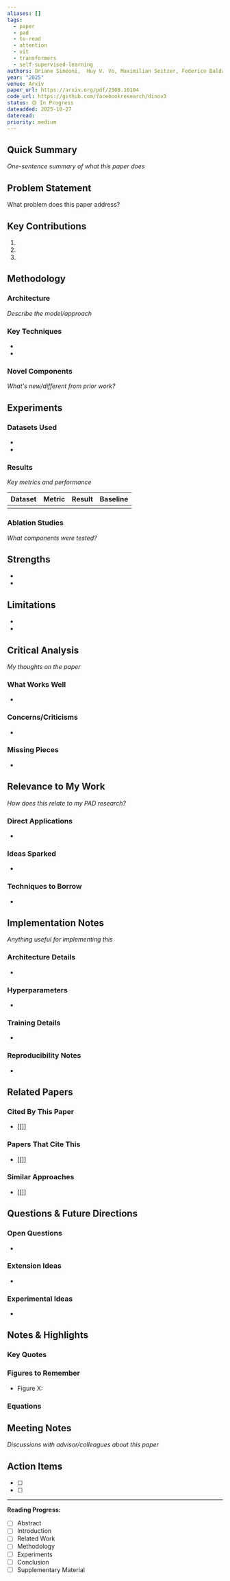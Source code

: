 ```yaml
---
aliases: []
tags:
  - paper
  - pad
  - to-read
  - attention
  - vit
  - transformers
  - self-supervised-learning
authors: Oriane Siméoni,  Huy V. Vo, Maximilian Seitzer, Federico Baldassarre, Maxime Oquab, Cijo Jose, Vasil Khalidov, Marc Szafraniec, Seungeun Yi, Michaël Ramamonjisoa, Francisco Massa, Daniel Haziza, Luca Wehrstedt, Jianyuan Wang, Timothée Darcet, Théo Moutakanni, Leonel Sentana, Claire Roberts, Andrea Vedaldi, Jamie Tolan, John Brandt, Camille Couprie, Julien Mairal, Hervé Jégou, Patrick Labatut, Piotr Bojanowski
year: "2025"
venue: Arxiv
paper_url: https://arxiv.org/pdf/2508.10104
code_url: https://github.com/facebookresearch/dinov3
status: 🟡 In Progress
dateadded: 2025-10-27
dateread:
priority: medium
---
```


## Quick Summary
*One-sentence summary of what this paper does*


## Problem Statement
What problem does this paper address?


## Key Contributions
1. 
2. 
3. 

## Methodology
### Architecture
*Describe the model/approach*


### Key Techniques
- 
- 

### Novel Components
*What's new/different from prior work?*


## Experiments
### Datasets Used
- 
- 

### Results
*Key metrics and performance*

| Dataset | Metric | Result | Baseline |
|---------|--------|--------|----------|
|         |        |        |          |

### Ablation Studies
*What components were tested?*


## Strengths
- 
- 

## Limitations
- 
- 

## Critical Analysis
*My thoughts on the paper*

### What Works Well
- 

### Concerns/Criticisms
- 

### Missing Pieces
- 

## Relevance to My Work
*How does this relate to my PAD research?*

### Direct Applications
- 

### Ideas Sparked
- 

### Techniques to Borrow
- 

## Implementation Notes
*Anything useful for implementing this*

### Architecture Details
- 

### Hyperparameters
- 

### Training Details
- 

### Reproducibility Notes
- 

## Related Papers
### Cited By This Paper
- [[]]

### Papers That Cite This
- [[]]

### Similar Approaches
- [[]]

## Questions & Future Directions
### Open Questions
- 

### Extension Ideas
- 

### Experimental Ideas
- 

## Notes & Highlights
### Key Quotes
> 

### Figures to Remember
- Figure X: 

### Equations
$$
$$

## Meeting Notes
*Discussions with advisor/colleagues about this paper*


## Action Items
- [ ] 
- [ ] 

---
**Reading Progress:** 
- [ ] Abstract
- [ ] Introduction
- [ ] Related Work
- [ ] Methodology
- [ ] Experiments
- [ ] Conclusion
- [ ] Supplementary Material
